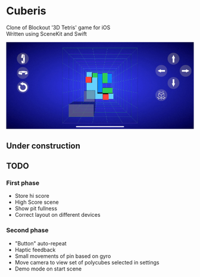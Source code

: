 # Cuberis

Clone of Blockout '3D Tetris' game for iOS\
Written using SceneKit and Swift

![screenshot](gfx/screenshot.gif)

## Under construction

## TODO

### First phase

* Store hi score
* High Score scene
* Show pit fullness
* Correct layout on different devices

### Second phase

* "Button" auto-repeat
* Haptic feedback
* Small movements of pin based on gyro
* Move camera to view set of polycubes selected in settings
* Demo mode on start scene
